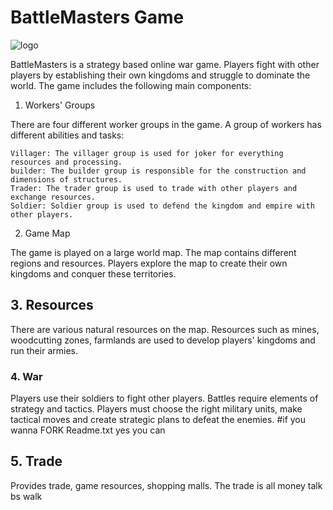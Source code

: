 # BattleMasters Game

![logo](https://github.com/CodeWizardette/BattleMasters/assets/131625021/53e8c8cf-03b5-4b04-bd0d-75320f107a99)

BattleMasters is a strategy based online war game. Players fight with other players by establishing their own kingdoms and struggle to dominate the world. The game includes the following main components:
1. Workers' Groups

There are four different worker groups in the game. A group of workers has different abilities and tasks:

    Villager: The villager group is used for joker for everything resources and processing.
    builder: The builder group is responsible for the construction and dimensions of structures.
    Trader: The trader group is used to trade with other players and exchange resources.
    Soldier: Soldier group is used to defend the kingdom and empire with other players.

2. Game Map

The game is played on a large world map. The map contains different regions and resources. Players explore the map to create their own kingdoms and conquer these territories.

## 3. Resources

There are various natural resources on the map. Resources such as mines, woodcutting zones, farmlands are used to develop players' kingdoms and run their armies.

### 4. War

Players use their soldiers to fight other players. Battles require elements of strategy and tactics. Players must choose the right military units, make tactical moves and create strategic plans to defeat the enemies.
#if you wanna FORK Readme.txt yes you can 

## 5. Trade

Provides trade, game resources, shopping malls. The trade is all money talk bs walk 
